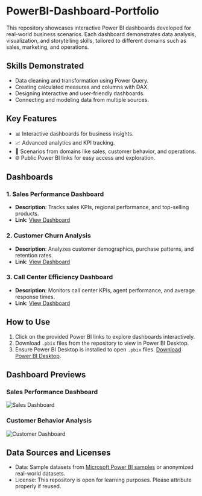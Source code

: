 # PowerBI-Dashboard-Portfolio

This repository showcases interactive Power BI dashboards developed for real-world business scenarios. Each dashboard demonstrates data analysis, visualization, and storytelling skills, tailored to different domains such as sales, marketing, and operations.

## Skills Demonstrated

- Data cleaning and transformation using Power Query.
- Creating calculated measures and columns with DAX.
- Designing interactive and user-friendly dashboards.
- Connecting and modeling data from multiple sources.

## Key Features

- 📊 Interactive dashboards for business insights.
- 📈 Advanced analytics and KPI tracking.
- 🧠 Scenarios from domains like sales, customer behavior, and operations.
- 🌐 Public Power BI links for easy access and exploration.

## Dashboards

### 1. **Sales Performance Dashboard**
- **Description**: Tracks sales KPIs, regional performance, and top-selling products.
- **Link**: [View Dashboard](https://app.powerbi.com/view?r=eyJrIjoiOTc0NGM1ZmEtYTQ1Ni00Nzk1LTg5Y2UtYTA3NWU1MTc5ODI3IiwidCI6IjgyYzUxNGMxLWE3MTctNDA4Ny1iZTA2LWQ0MGQyMDcwYWQ1MiJ9)

### 2. **Customer Churn Analysis**
- **Description**: Analyzes customer demographics, purchase patterns, and retention rates.
- **Link**: [View Dashboard](https://app.powerbi.com/reportEmbed?reportId=10fa975f-532e-4fc6-b21f-8508f970ab19&autoAuth=true&ctid=79ad8541-2f53-45e9-93dd-e2ed19e39bb4)

### 3. **Call Center Efficiency Dashboard**
- **Description**: Monitors call center KPIs, agent performance, and average response times.
- **Link**: [View Dashboard](https://app.powerbi.com/view?r=your-link)

## How to Use

1. Click on the provided Power BI links to explore dashboards interactively.
2. Download `.pbix` files from the repository to view in Power BI Desktop.
3. Ensure Power BI Desktop is installed to open `.pbix` files. [Download Power BI Desktop](https://powerbi.microsoft.com/desktop/).

## Dashboard Previews

### Sales Performance Dashboard
![Sales Dashboard](path/to/sales-dashboard-screenshot.png)

### Customer Behavior Analysis
![Customer Dashboard](path/to/customer-dashboard-screenshot.png)

## Data Sources and Licenses

- Data: Sample datasets from [Microsoft Power BI samples](https://powerbi.microsoft.com/en-us/partners/microsoft-sample-datasets/) or anonymized real-world datasets.
- License: This repository is open for learning purposes. Please attribute properly if reused.



